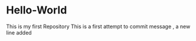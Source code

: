 # Hello-World
This is my first Repository
This is a first attempt to commit message , a new line added
